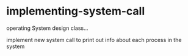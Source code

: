 # implementing-system-call

operating System design class...

implement new system call to print out info about each process in the system
